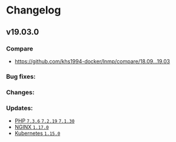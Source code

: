 # Changelog

## v19.03.0

### Compare

* https://github.com/khs1994-docker/lnmp/compare/18.09...19.03

### Bug fixes:

### Changes:

### Updates:

* [PHP `7.3.6` `7.2.19` `7.1.30`](https://www.php.net/ChangeLog-7.php#7.3.6)
* [NGINX `1.17.0`](https://nginx.org/en/CHANGES)
* [Kubernetes `1.15.0`](https://github.com/kubernetes/kubernetes/blob/master/CHANGELOG-1.15.md)

